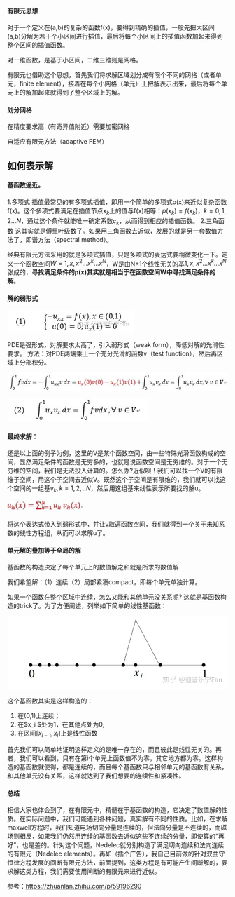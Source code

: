 #### 有限元思想

对于一个定义在(a,b)的复杂的函数f(x)，要得到精确的插值，一般先把大区间(a,b)分解为若干个小区间进行插值，最后将每个小区间上的插值函数加起来得到整个区间的插值函数。

对一维函数，是基于小区间，二维三维则是网格。

有限元也借助这个思想，首先我们将求解区域划分成有限个不同的网格（或者单元，finite element），接着在每个小网格（单元）上把解表示出来，最后将每个单元上的解加起来就得到了整个区域上的解。

#### 划分网格

在精度要求高（有奇异值附近）需要加密网格

自适应有限元方法（adaptive FEM）



## 如何表示解

#### 基函数逼近。

1.多项式
插值最常见的有多项式插值，即用一个简单的多项式p(x)来近似复杂函数f(x)。这个多项式要满足在插值节点$x_k$上的值与f(x)相等：$p(x_k)=f(x_k)，k=0,1,2…N$，通过这个条件就能唯一确定系数$c_k$，从而得到相应的插值函数。
2.三角函数
这其实就是傅里叶级数了。如果用三角函数去近似，发展的就是另一套数值方法了，即谱方法（spectral method）。

经典有限元方法采用的就是多项式插值，只是多项式的表达式要稍微变化一下。定义一个函数空间$W={1,x,x^2…x^k…x^N}$，W是由N+1个线性无关的基${1,x,x^2…x^k…x^N}$张成的，**寻找满足条件的p(x)其实就是相当于在函数空间W中寻找满足条件的解**。

#### 解的弱形式

![img](../imags/v2-8f17b8c466ef3173815815ef1005331b_720w.jpg)


PDE是强形式，对解要求太高了，引入弱形式（weak form），降低对解的光滑性要求。
方法：对PDE两端乘上一个充分光滑的函数v（test function），然后再区域上分部积分。

![img](../imags/v2-ac8e6b7a5ba5d238b0b4b04580ca11cb_720w.jpg)



![img](../imags/v2-0aa9f084d0a69099a844dfe5eaba10eb_720w.jpg)

#### 最终求解：

还是以上面的例子为例，这里的V是某个函数空间，由一些特殊光滑函数构成的空间，显然满足条件的函数是无穷多的，也就是说函数空间是无穷维的。对于一个无穷维的空间，我们是无法投入计算的。怎么办?近似呗！我们可以找一个V的有限维子空间，用这个子空间去近似V。既然这个子空间是有限维的，我们就可以找这个空间的一组基${v_k,k=1,2,..N}$，然后用这组基来线性表示所要找的解u。

![img](../imags/v2-90538792178f0717f97e433aade5dc0f_720w.jpg)

将这个表达式带入到弱形式中，并让v取遍函数空间，我们就得到一个关于未知系数的线性方程组，从而可以求解u了。



#### 单元解的叠加等于全局的解

基函数的构造决定了每个单元上的数值解之和就是所求的数值解

我们希望解：（1）连续（2）局部紧凑compact，即每个单元单独计算。

如果一个函数在整个区域中连续，怎么又能和其他单元没关系呢? 这就是基函数构造的trick了。为了方便阐述，列举如下简单的线性基函数：

![img](../imags/v2-23874bd0212013459a81f799fa93026d_720w.jpg)

这个基函数其实是这样构造的：

1. 在(0,1)上连续；
2. 在$x_i $处为1，在其他点处为0;
3. 在区间$[x_{i-1},x_i]$上是线性函数

首先我们可以简单地证明这样定义的是唯一存在的，而且彼此是线性无关的。再者，我们可以看到，只有在第i个单元上函数值不为零，其它地方都为零。这样构造的基函数就使得，都是连续的，而且每个基函数只与相邻单元的基函数有关系，和其他单元没有关系，这样就达到了我们想要的连续性和紧凑性。

#### 总结

相信大家也体会到了，在有限元中，精髓在于基函数的构造，它决定了数值解的性质。在实际问题中，我们可能遇到各种问题，真实解有不同的性质。比如，在求解maxwell方程时，我们知道电场切向分量是连续的，但法向分量是不连续的，而磁场则相反，如果我们仍然用连续的基函数去近似这些不连续的分量，即使算的”再好”，也是差的。针对这个问题，Nedelec就分别构造了满足切向连续和法向连续的有限元（Nedelec elements）。再如（插个广告），我自己目前做的针对双曲守恒律方程发展的间断有限元方法，前面提到，这类方程是有可能产生间断解的，要求解这类方程，我们需要使用间断的有限元来进行近似。







参考：https://zhuanlan.zhihu.com/p/59196290
